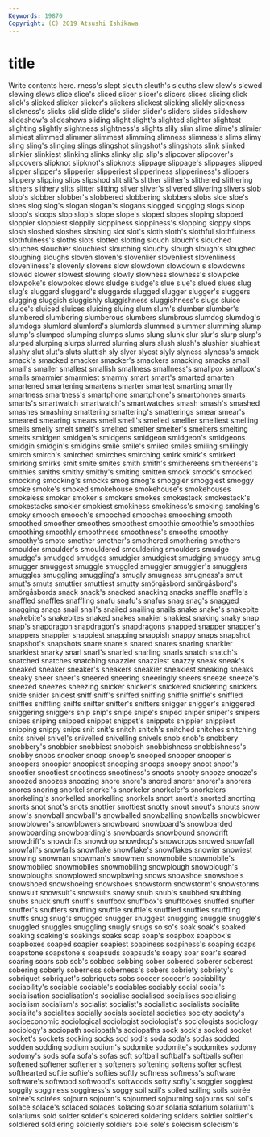 ```yaml
---
Keywords: 19870
Copyright: (C) 2019 Atsushi Ishikawa
---
```


# title

Write contents here.
rness's slept sleuth sleuth's
sleuths slew slew's slewed slewing slews slice slice's sliced slicer
slicer's slicers slices slicing slick slick's slicked slicker slicker's slickers
slickest slicking slickly slickness slickness's slicks slid slide slide's slider
slider's sliders slides slideshow slideshow's slideshows sliding slight slight's slighted
slighter slightest slighting slightly slightness slightness's slights slily slim slime
slime's slimier slimiest slimmed slimmer slimmest slimming slimness slimness's slims
slimy sling sling's slinging slings slingshot slingshot's slingshots slink slinked
slinkier slinkiest slinking slinks slinky slip slip's slipcover slipcover's slipcovers
slipknot slipknot's slipknots slippage slippage's slippages slipped slipper slipper's slipperier
slipperiest slipperiness slipperiness's slippers slippery slipping slips slipshod slit slit's
slither slither's slithered slithering slithers slithery slits slitter slitting sliver
sliver's slivered slivering slivers slob slob's slobber slobber's slobbered slobbering
slobbers slobs sloe sloe's sloes slog slog's slogan slogan's slogans
slogged slogging slogs sloop sloop's sloops slop slop's slope slope's
sloped slopes sloping slopped sloppier sloppiest sloppily sloppiness sloppiness's slopping
sloppy slops slosh sloshed sloshes sloshing slot slot's sloth sloth's
slothful slothfulness slothfulness's sloths slots slotted slotting slouch slouch's slouched
slouches slouchier slouchiest slouching slouchy slough slough's sloughed sloughing sloughs
sloven sloven's slovenlier slovenliest slovenliness slovenliness's slovenly slovens slow slowdown
slowdown's slowdowns slowed slower slowest slowing slowly slowness slowness's slowpoke
slowpoke's slowpokes slows sludge sludge's slue slue's slued slues slug
slug's sluggard sluggard's sluggards slugged slugger slugger's sluggers slugging sluggish
sluggishly sluggishness sluggishness's slugs sluice sluice's sluiced sluices sluicing sluing
slum slum's slumber slumber's slumbered slumbering slumberous slumbers slumbrous slumdog
slumdog's slumdogs slumlord slumlord's slumlords slummed slummer slumming slump slump's
slumped slumping slumps slums slung slunk slur slur's slurp slurp's
slurped slurping slurps slurred slurring slurs slush slush's slushier slushiest
slushy slut slut's sluts sluttish sly slyer slyest slyly slyness
slyness's smack smack's smacked smacker smacker's smackers smacking smacks small
small's smaller smallest smallish smallness smallness's smallpox smallpox's smalls smarmier
smarmiest smarmy smart smart's smarted smarten smartened smartening smartens smarter
smartest smarting smartly smartness smartness's smartphone smartphone's smartphones smarts smarts's
smartwatch smartwatch's smartwatches smash smash's smashed smashes smashing smattering smattering's
smatterings smear smear's smeared smearing smears smell smell's smelled smellier
smelliest smelling smells smelly smelt smelt's smelted smelter smelter's smelters
smelting smelts smidgen smidgen's smidgens smidgeon smidgeon's smidgeons smidgin smidgin's
smidgins smile smile's smiled smiles smiling smilingly smirch smirch's smirched
smirches smirching smirk smirk's smirked smirking smirks smit smite smites
smith smith's smithereens smithereens's smithies smiths smithy smithy's smiting smitten
smock smock's smocked smocking smocking's smocks smog smog's smoggier smoggiest
smoggy smoke smoke's smoked smokehouse smokehouse's smokehouses smokeless smoker smoker's
smokers smokes smokestack smokestack's smokestacks smokier smokiest smokiness smokiness's smoking
smoking's smoky smooch smooch's smooched smooches smooching smooth smoothed smoother
smoothes smoothest smoothie smoothie's smoothies smoothing smoothly smoothness smoothness's smooths
smoothy smoothy's smote smother smother's smothered smothering smothers smoulder smoulder's
smouldered smouldering smoulders smudge smudge's smudged smudges smudgier smudgiest smudging
smudgy smug smugger smuggest smuggle smuggled smuggler smuggler's smugglers smuggles
smuggling smuggling's smugly smugness smugness's smut smut's smuts smuttier smuttiest
smutty smörgåsbord smörgåsbord's smörgåsbords snack snack's snacked snacking snacks snaffle
snaffle's snaffled snaffles snaffling snafu snafu's snafus snag snag's snagged
snagging snags snail snail's snailed snailing snails snake snake's snakebite
snakebite's snakebites snaked snakes snakier snakiest snaking snaky snap snap's
snapdragon snapdragon's snapdragons snapped snapper snapper's snappers snappier snappiest snapping
snappish snappy snaps snapshot snapshot's snapshots snare snare's snared snares
snaring snarkier snarkiest snarky snarl snarl's snarled snarling snarls snatch
snatch's snatched snatches snatching snazzier snazziest snazzy sneak sneak's sneaked
sneaker sneaker's sneakers sneakier sneakiest sneaking sneaks sneaky sneer sneer's
sneered sneering sneeringly sneers sneeze sneeze's sneezed sneezes sneezing snicker
snicker's snickered snickering snickers snide snider snidest sniff sniff's sniffed
sniffing sniffle sniffle's sniffled sniffles sniffling sniffs snifter snifter's snifters
snigger snigger's sniggered sniggering sniggers snip snip's snipe snipe's sniped
sniper sniper's snipers snipes sniping snipped snippet snippet's snippets snippier
snippiest snipping snippy snips snit snit's snitch snitch's snitched snitches
snitching snits snivel snivel's snivelled snivelling snivels snob snob's snobbery
snobbery's snobbier snobbiest snobbish snobbishness snobbishness's snobby snobs snooker snoop
snoop's snooped snooper snooper's snoopers snoopier snoopiest snooping snoops snoopy
snoot snoot's snootier snootiest snootiness snootiness's snoots snooty snooze snooze's
snoozed snoozes snoozing snore snore's snored snorer snorer's snorers snores
snoring snorkel snorkel's snorkeler snorkeler's snorkelers snorkeling's snorkelled snorkelling snorkels
snort snort's snorted snorting snorts snot snot's snots snottier snottiest
snotty snout snout's snouts snow snow's snowball snowball's snowballed snowballing
snowballs snowblower snowblower's snowblowers snowboard snowboard's snowboarded snowboarding snowboarding's snowboards
snowbound snowdrift snowdrift's snowdrifts snowdrop snowdrop's snowdrops snowed snowfall snowfall's
snowfalls snowflake snowflake's snowflakes snowier snowiest snowing snowman snowman's snowmen
snowmobile snowmobile's snowmobiled snowmobiles snowmobiling snowplough snowplough's snowploughs snowplowed snowplowing
snows snowshoe snowshoe's snowshoed snowshoeing snowshoes snowstorm snowstorm's snowstorms snowsuit
snowsuit's snowsuits snowy snub snub's snubbed snubbing snubs snuck snuff
snuff's snuffbox snuffbox's snuffboxes snuffed snuffer snuffer's snuffers snuffing snuffle
snuffle's snuffled snuffles snuffling snuffs snug snug's snugged snugger snuggest
snugging snuggle snuggle's snuggled snuggles snuggling snugly snugs so so's
soak soak's soaked soaking soaking's soakings soaks soap soap's soapbox
soapbox's soapboxes soaped soapier soapiest soapiness soapiness's soaping soaps soapstone
soapstone's soapsuds soapsuds's soapy soar soar's soared soaring soars sob
sob's sobbed sobbing sober sobered soberer soberest sobering soberly soberness
soberness's sobers sobriety sobriety's sobriquet sobriquet's sobriquets sobs soccer soccer's
sociability sociability's sociable sociable's sociables sociably social social's socialisation socialisation's
socialise socialised socialises socialising socialism socialism's socialist socialist's socialistic socialists
socialite socialite's socialites socially socials societal societies society society's socioeconomic
sociological sociologist sociologist's sociologists sociology sociology's sociopath sociopath's sociopaths sock
sock's socked socket socket's sockets socking socks sod sod's soda
soda's sodas sodded sodden sodding sodium sodium's sodomite sodomite's sodomites
sodomy sodomy's sods sofa sofa's sofas soft softball softball's softballs
soften softened softener softener's softeners softening softens softer softest softhearted
softie softie's softies softly softness softness's software software's softwood softwood's
softwoods softy softy's soggier soggiest soggily sogginess sogginess's soggy soil
soil's soiled soiling soils soirée soirée's soirées sojourn sojourn's sojourned
sojourning sojourns sol sol's solace solace's solaced solaces solacing solar
solaria solarium solarium's solariums sold solder solder's soldered soldering solders
soldier soldier's soldiered soldiering soldierly soldiers sole sole's solecism solecism's
